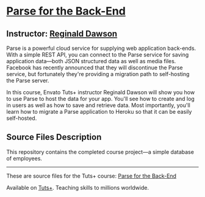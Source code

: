 # [Parse for the Back-End][published url]
## Instructor: [Reginald Dawson][instructor url]


Parse is a powerful cloud service for supplying web application back-ends. With a simple REST API, you can connect to the Parse service for saving application data—both JSON structured data as well as media files. Facebook has recently announced that they will discontinue the Parse service, but fortunately they're providing a migration path to self-hosting the Parse server.

In this course, Envato Tuts+ instructor Reginald Dawson will show you how to use Parse to host the data for your app. You'll see how to create and log in users as well as how to save and retrieve data. Most importantly, you'll learn how to migrate a Parse application to Heroku so that it can be easily self-hosted.


## Source Files Description


This repository contains the completed course project—a simple database of employees.

------

These are source files for the Tuts+ course: [Parse for the Back-End][published url]

Available on [Tuts+](https://tutsplus.com). Teaching skills to millions worldwide.

[published url]: https://code.tutsplus.com/courses/parse-for-the-back-end
[instructor url]: https://tutsplus.com/authors/reginald-dawson
